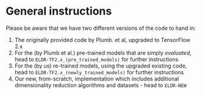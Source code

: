 # General instructions

Please be aware that we have two different versions of the code to hand in:

1. The originally provided code by Plumb. et al, upgraded to TensorFlow 2.x
  1. For the (by Plumb et al.) pre-trained models that are simply _evaluated_, head to `ELDR-TF2.x_(pre_trained_models)` for further instructions
  2. For the (by us) re-trained models, using the upgraded existing code, head to `ELDR-TF2.x_(newly_trained_models)` for further instructions
2. Our new, from-scratch, implementation which includes additional dimensionality reduction algorithms and datasets - head to `ELDR-NEW`